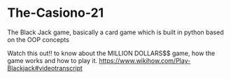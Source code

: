 # The-Casiono-21
The Black Jack game, basically a card game which is built in python based on the OOP concepts


Watch this out!! to know about the MILLION DOLLARS$$ game, how the game works and how to play it.
https://www.wikihow.com/Play-Blackjack#videotranscript
